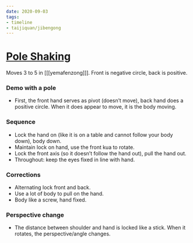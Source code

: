 ```yaml
---
date: 2020-09-03
tags:
- timeline
- taijiquan/jibengong
---
```


# [Pole Shaking](http://practicalmethod.com/2020/09/chen-zhonghua-online-lesson-sept-3-2020-online-video-purchase/)
Moves 3 to 5 in [[[yemafenzong]]]. Front is negative circle, back is positive.

### Demo with a pole
* First, the front hand serves as pivot (doesn’t move), back hand does a positive circle. When it does appear to move, it is the body moving.

### Sequence
* Lock the hand on (like it is on a table and cannot follow your body down), body down.
* Maintain lock on hand, use the front kua to rotate.
* Lock the front axis (so it doesn’t follow the hand out), pull the hand out.
* Throughout: keep the eyes fixed in line with hand.

### Corrections
* Alternating lock front and back.
* Use a lot of body to pull on the hand.
* Body like a screw, hand fixed.

### Perspective change
* The distance between shoulder and hand is locked like a stick. When it rotates, the perspective/angle changes.
